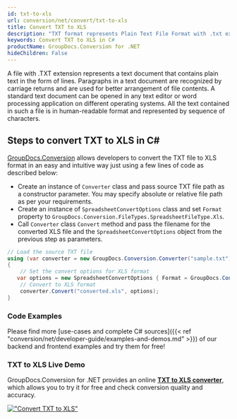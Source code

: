 ```yaml
---
id: txt-to-xls
url: conversion/net/convert/txt-to-xls
title: Convert TXT to XLS
description: "TXT format represents Plain Text File Format with .txt extension. Learn how to convert TXT to XLS file programmatically in C# language using GroupDocs.Conversion for .NET library."
keywords: Convert TXT to XLS in C#
productName: GroupDocs.Conversion for .NET
hideChildren: False
---
```


A file with .TXT extension represents a text document that contains plain text in the form of lines. Paragraphs in a text document are recognized by carriage returns and are used for better arrangement of file contents. A standard text document can be opened in any text editor or word processing application on different operating systems. All the text contained in such a file is in human-readable format and represented by sequence of characters.

## Steps to convert TXT to XLS in C#

[GroupDocs.Conversion](https://products.groupdocs.com/conversion/net) allows developers to convert the TXT file to XLS format in an easy and intuitive way just using a few lines of code as described below:

* Create an instance of `Converter` class and pass source TXT file path as a constructor parameter. You may specify absolute or relative file path as per your requirements. 
* Create an instance of `SpreadsheetConvertOptions` class and set `Format` property to `GroupDocs.Conversion.FileTypes.SpreadsheetFileType.Xls`.
* Call `Converter` class `Convert` method and pass the filename for the converted XLS file and the `SpreadsheetConvertOptions` object from the previous step as parameters.

```csharp
// Load the source TXT file
using (var converter = new GroupDocs.Conversion.Converter("sample.txt"))
{
    // Set the convert options for XLS format
   var options = new SpreadsheetConvertOptions { Format = GroupDocs.Conversion.FileTypes.SpreadsheetFileType.Xls };
    // Convert to XLS format
    converter.Convert("converted.xls", options);
}
```

### Code Examples

Please find more [use-cases and complete C# sources]({{< ref "conversion/net/developer-guide/examples-and-demos.md" >}}) of our backend and frontend examples and try them for free!

### TXT to XLS Live Demo

GroupDocs.Conversion for .NET provides an online [**TXT to XLS converter**](https://products.groupdocs.app/conversion/txt-to-xls), which allows you to try it for free and check conversion quality and accuracy.

[!["Convert TXT to XLS"](conversion/net/images/convert-to-xls/convert-txt-to-xls.png)](https://products.groupdocs.app/conversion/txt-to-xls)